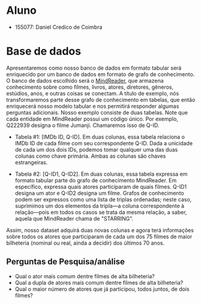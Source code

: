 # Aluno
* 155077: Daniel Credico de Coimbra

# Base de dados
Apresentaremos como nosso banco de dados em formato tabular será enriquecido por um banco de dados em formato de grafo de conhecimento. O banco de dados escolhido será o [MindReader](https://mindreader.tech/dataset/), que armazena conhecimento sobre como filmes, livros, atores, diretores, gêneros, estúdios, anos, e outras coisas se conectam. A título de exemplo, nós transformaremos parte desse grafo de conhecimento em tabelas, que então enriquecerá nosso modelo tabular e nos permitirá responder algumas perguntas adicionais. Nosso exemplo consiste de duas tabelas. Note que cada entidade em MindReader possui um código único. Por exemplo, Q222939 designa o filme Jumanji. Chamaremos isso de Q-ID.

* Tabela #1: [IMDb ID, Q-ID]. Em duas colunas, essa tabela relaciona o IMDb ID de cada filme com seu correspondente Q-ID. Dada a unicidade de cada um dos dois IDs, podemos tomar qualquer uma das duas colunas como chave primária. Ambas as colunas são chaves estrangeiras.

* Tabela #2: [Q-ID1, Q-ID2]. Em duas colunas, essa tabela expressa em formato tabular parte do grafo de conhecimento MindReader. Em específico, expressa quais atores participaram de quais filmes. Q-ID1 designa um ator e Q-ID2 designa um filme. Grafos de conhecimento podem ser expressos como uma lista de triplas ordenadas; neste caso, suprimimos um dos elementos da tripla—a coluna correspondente à relação—pois em todos os casos se trata da mesma relação, a saber, aquela que MindReader chama de "STARRING".

Assim, nosso dataset adquirá duas novas colunas e agora terá informações sobre todos os atores que participaram de cada um dos 75 filmes de maior bilheteria (nominal ou real, ainda a decidir) dos últimos 70 anos.


## Perguntas de Pesquisa/análise
* Qual o ator mais comum dentre filmes de alta bilheteria?
* Qual a dupla de atores mais comum dentre filmes de alta bilheteria?
* Qual o maior número de atores que já participou, todos juntos, de dois filmes?